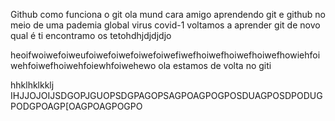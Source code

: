 Github
 como funciona o git
ola mund
cara amigo aprendendo git e github no meio de uma pademia global virus covid-1
voltamos a aprender git de novo
qual é ti
encontramo os tetohdhjdjdjdjo


heoifwoiwefoiweufoiwefoiwefoiwefoiwefiwefhoiwefhoiwefhoiwefhowiehfoiwehfoiwefhoiwehfoiewhfoiwehewo
ola estamos de volta no giti

hhklhklkklj	IHJJOJOIJSDGOPJGUOPSDGPAGOPSAGPOAGPOGPOSDUAGPOSDPODUGPODGPOAGP[OAGPOAGPOGPO
